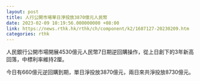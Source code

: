 ```yaml
---
layout: post
title: 人行公開市場單日淨投放3870億元人民幣
date: 2023-02-09 10:19:56.000000000 +08:00
link: https://news.rthk.hk/rthk/ch/component/k2/1687127-20230209.htm
categories: rthk
---
```


人民銀行公開市場開展4530億元人民幣7日期逆回購操作，從上日創下的3年新高回落，中標利率維持2厘。

今日有660億元逆回購到期，單日淨投放3870億元，兩日來共淨投放8730億元。
